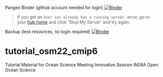 Pangeo Binder (github account needed for login)
[![Binder](https://aws-uswest2-binder.pangeo.io/badge_logo.svg)](https://aws-uswest2-binder.pangeo.io/v2/gh/jbusecke/tutorial_osm22_cmip6/main?filepath=getting_started.ipynb)

> If you get an `User xxx already has a running server.` error, go to your [hub home](https://hub.aws-uswest2-binder.pangeo.io/hub/home) and click 'Stop My Server' and try again.

Backup (less resources, no login required)
[![Binder](https://mybinder.org/badge_logo.svg)](https://mybinder.org/v2/gh/jbusecke/tutorial_osm22_cmip6/HEAD?labpath=getting_started.ipynb)

# tutorial_osm22_cmip6
Tutorial Material for Ocean Science Meeting Innovative Session IN08A Open Ocean Science
